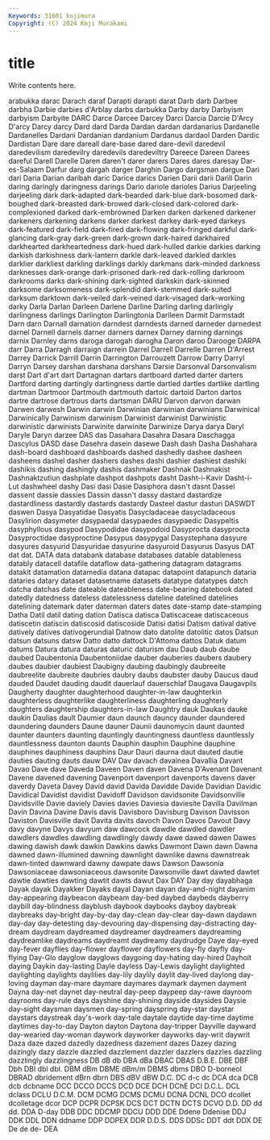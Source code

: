 ```yaml
---
Keywords: 31601 kojimura
Copyright: (C) 2024 Koji Murakami
---
```


# title

Write contents here.



arabukka darac Darach daraf Darapti darapti darat Darb darb
Darbee darbha Darbie darbies d'Arblay darbs darbukka Darby darby Darbyism
darbyism Darbyite DARC Darce Darcee Darcey Darci Darcia Darcie D'Arcy
D'arcy Darcy darcy Dard dard Darda Dardan dardan dardanarius Dardanelle
Dardanelles Dardani Dardanian dardanium Dardanus dardaol Darden Dardic Dardistan Dare
dare dareall dare-base dared dare-devil daredevil daredevilism daredevilry daredevils daredeviltry
Dareece Dareen Darees dareful Darell Darelle Daren daren't darer darers
Dares dares daresay Dar-es-Salaam Darfur darg dargah darger Darghin Dargo
dargsman dargue Dari dari Daria Darian daribah daric Darice darics
Darien Darii darii Darill Darin daring daringly daringness darings Dario
dariole darioles Darius Darjeeling darjeeling dark dark-adapted dark-bearded dark-blue dark-bosomed
dark-boughed dark-breasted dark-browed dark-closed dark-colored dark-complexioned darked dark-embrowned Darken darken
darkened darkener darkeners darkening darkens darker darkest darkey dark-eyed darkeys
dark-featured dark-field dark-fired dark-flowing dark-fringed darkful dark-glancing dark-gray dark-green dark-grown
dark-haired darkhaired darkhearted darkheartedness dark-hued dark-hulled darkie darkies darking darkish
darkishness dark-lantern darkle dark-leaved darkled darkles darklier darkliest darkling darklings
darkly darkmans dark-minded darkness darknesses dark-orange dark-prisoned dark-red dark-rolling darkroom
darkrooms darks dark-shining dark-sighted darkskin dark-skinned darksome darksomeness dark-splendid dark-stemmed
dark-suited darksum darktown dark-veiled dark-veined dark-visaged dark-working darky Darla Darlan
Darleen Darlene Darline Darling darling darlingly darlingness darlings Darlington Darlingtonia
Darlleen Darmit Darmstadt Darn darn Darnall darnation darndest darndests darned
darneder darnedest darnel Darnell darnels darner darners darnex Darney darning
darnings darnix Darnley darns daroga darogah darogha Daron daroo Darooge
DARPA darr Darra Darragh darraign darrein Darrel Darrell Darrelle Darren
D'Arrest Darrey Darrick Darrill Darrin Darrington Darrouzett Darrow Darry Darryl
Darryn Darsey darshan darshana darshans Darsie Darsonval Darsonvalism darst Dart
d'art dart Dartagnan dartars dartboard darted darter darters Dartford darting
dartingly dartingness dartle dartled dartles dartlike dartling dartman Dartmoor Dartmouth
dartmouth dartoic dartoid Darton dartos dartre dartrose dartrous darts dartsman
DARU Darvon darvon darwan Darwen darwesh Darwin darwin Darwinian darwinian
darwinians Darwinical Darwinically Darwinism darwinism Darwinist darwinist Darwinistic darwinistic darwinists
Darwinite darwinite Darwinize Darya darya Daryl Daryle Daryn darzee DAS
das Dasahara Dasahra Dasara Daschagga Dascylus DASD dase Dasehra dasein
dasewe Dash dash Dasha Dashahara dash-board dashboard dashboards dashed dashedly
dashee dasheen dasheens dashel dasher dashers dashes dashi dashier dashiest
dashiki dashikis dashing dashingly dashis dashmaker Dashnak Dashnakist Dashnaktzutiun dashplate
dashpot dashpots dasht Dasht-i-Kavir Dasht-i-Lut dashwheel dashy Dasi dasi Dasie
Dasiphora dasn't dasnt Dassel dassent dassie dassies Dassin dassn't dassy
dastard dastardize dastardliness dastardly dastards dastardy Dasteel dastur dasturi DASWDT
daswen Dasya Dasyatidae Dasyatis Dasycladaceae dasycladaceous Dasylirion dasymeter dasypaedal dasypaedes
dasypaedic Dasypeltis dasyphyllous dasypod Dasypodidae dasypodoid Dasyprocta dasyprocta Dasyproctidae dasyproctine
Dasypus dasypygal Dasystephana dasyure dasyures dasyurid Dasyuridae dasyurine dasyuroid Dasyurus
Dasyus DAT dat dat. DATA data databank database databases datable
datableness datably datacell datafile dataflow data-gathering datagram datagrams datakit datamation
datamedia datana datapac datapoint datapunch dataria dataries datary dataset datasetname
datasets datatype datatypes datch datcha datchas date dateable dateableness date-bearing
datebook dated datedly datedness dateless datelessness dateline datelined datelines datelining
datemark dater daterman daters dates date-stamp date-stamping Datha Datil datil
dating dation Datisca datisca Datiscaceae datiscaceous datiscetin datiscin datiscosid datiscoside
Datisi datisi Datism datival dative datively datives dativogerundial Datnow dato
datolite datolitic datos Datsun datsun datsuns datsw Datto datto dattock
D'Attoma dattos Datuk datum datums Datura datura daturas daturic daturism
dau Daub daub daube daubed Daubentonia Daubentoniidae dauber dauberies daubers
daubery daubes daubier daubiest Daubigny daubing daubingly daubreeite daubreelite daubreite
daubries daubry daubs daubster dauby Daucus daud dauded Daudet dauding
daudit dauerlauf dauerschlaf Daugava Daugavpils Daugherty daughter daughterhood daughter-in-law daughterkin
daughterless daughterlike daughterliness daughterling daughterly daughters daughtership daughters-in-law Daughtry dauk
Daukas dauke daukin Daulias dault Daumier daun daunch dauncy daunder
daundered daundering daunders Daune dauner Daunii daunomycin daunt daunted daunter
daunters daunting dauntingly dauntingness dauntless dauntlessly dauntlessness daunton daunts Dauphin
dauphin Dauphine dauphine dauphines dauphiness dauphins Daur Dauri daurna daut
dauted dautie dauties dauting dauts dauw DAV Dav davach davainea
Davallia Davant Davao Dave dave Daveda Daveen Daven daven Davena
D'Avenant Davenant Davene davened davening Davenport davenport davenports davens daver
daverdy Daveta Davey David david Davida Davidde Davide Davidian Davidic
Davidical Davidist davidist Davidoff Davidson davidsonite Davidsonville Davidsville Davie daviely
Davies davies Daviesia daviesite Davilla Davilman Davin Davina Davine Davis
davis Davisboro Davisburg Davison Davisson Daviston Davisville davit Davita davits
davoch Davon Davos Davout Davy davy davyne Davys davyum daw
dawcock dawdle dawdled dawdler dawdlers dawdles dawdling dawdlingly dawdy dawe
dawed dawen Dawes dawing dawish dawk dawkin Dawkins dawks Dawmont
Dawn dawn Dawna dawned dawn-illumined dawning dawnlight dawnlike dawns dawnstreak
dawn-tinted dawnward dawny dawpate daws Dawson Dawsonia Dawsoniaceae dawsoniaceous dawsonite
Dawsonville dawt dawted dawtet dawtie dawties dawting dawtit dawts dawut
Dax DAY Day day dayabhaga Dayak dayak Dayakker Dayaks dayal
Dayan dayan day-and-night dayanim day-appearing daybeacon daybeam day-bed daybed daybeds
dayberry daybill day-blindness dayblush daybook daybooks dayboy daybreak daybreaks day-bright
day-by-day day-clean day-clear day-dawn daydawn day-day day-detesting day-devouring day-dispensing day-distracting
day-dream daydream daydreamed daydreamer daydreamers daydreaming daydreamlike daydreams daydreamt daydreamy
daydrudge Daye day-eyed day-fever dayflies day-flower dayflower dayflowers day-fly dayfly
day-flying Day-Glo dayglow dayglows daygoing day-hating day-hired Dayhoit daying Daykin
day-lasting Dayle dayless Day-Lewis daylight daylighted daylighting daylights daylilies day-lily
daylily daylit day-lived daylong day-loving dayman day-mare daymare daymares daymark
daymen dayment Dayna day-net daynet day-neutral day-peep daypeep day-rawe dayroom
dayrooms day-rule days dayshine day-shining dayside daysides Daysie day-sight daysman
daysmen day-spring dayspring day-star daystar daystars daystreak day's-work day-tale daytale
daytide day-time daytime daytimes day-to-day Dayton dayton Daytona day-tripper Dayville
dayward day-wearied day-woman daywork dayworker dayworks day-writ daywrit Daza daze
dazed dazedly dazedness dazement dazes Dazey dazing dazingly dazy dazzle
dazzled dazzlement dazzler dazzlers dazzles dazzling dazzlingly dazzlingness DB dB
db DBA dBa DBAC DBAS D.B.E. DBE DBF Dbh DBI
dbl dbl. DBM dBm DBME dBm/m DBMS dbms DBO D-borneol
DBRAD dbridement dBrn dbrn DBS dBV dBW D.C. DC d-c
dc DCA dca DCB dcb dcbname DCC DCCO DCCS DCD
DCE DCH DChE DCI D.C.L. DCL dclass DCLU D.C.M. DCM
DCMG DCMS DCMU DCNA DCNL DCO dcollet dcolletage dcor DCP
DCPR DCPSK DCS DCT DCTN DCTS DCVO D.D. DD dd
dd. DDA D-day DDB DDC DDCMP DDCU DDD DDE Ddene
Ddenise DDJ DDK DDL DDN ddname DDP DDPEX DDR D.D.S.
DDS DDSc DDT ddt DDX DE De de de- DEA
